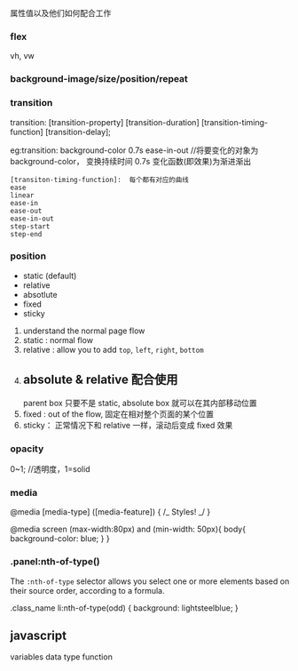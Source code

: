 属性值以及他们如何配合工作

### flex

vh, vw

### background-image/size/position/repeat

### transition

transition: [transition-property] [transition-duration] [transition-timing-function] [transition-delay];

eg:transition: background-color 0.7s ease-in-out //将要变化的对象为 background-color， 变换持续时间 0.7s 变化函数(即效果)为渐进渐出

    [transiton-timing-function]:  每个都有对应的曲线
    ease
    linear
    ease-in
    ease-out
    ease-in-out
    step-start
    step-end

### position

- static (default)
- relative
- absotlute
- fixed
- sticky

1. understand the normal page flow
2. static : normal flow
3. relative : allow you to add `top`, `left`, `right`, `bottom`
4. ## absolute & relative 配合使用
   parent box 只要不是 static, absolute box 就可以在其内部移动位置
5. fixed : out of the flow, 固定在相对整个页面的某个位置
6. sticky： 正常情况下和 relative 一样，滚动后变成 fixed 效果

### opacity

0~1; //透明度，1=solid

### media

@media [media-type] ([media-feature]) {
/_ Styles! _/
}

@media screen (max-width:80px) and (min-width: 50px){
body{
background-color: blue;
}
}

### .panel:nth-of-type()

The `:nth-of-type` selector allows you select one or more elements based on their source order, according to a formula.

.class_name li:nth-of-type(odd) {
background: lightsteelblue;
}

## javascript

variables
data type
function

